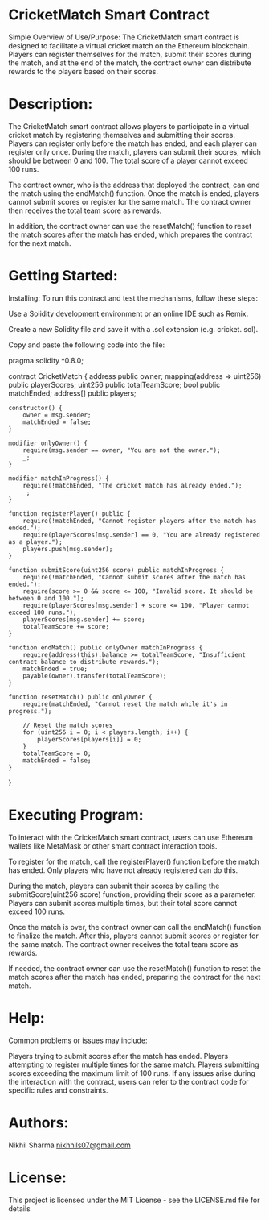 # CricketMatch Smart Contract

Simple Overview of Use/Purpose:
The CricketMatch smart contract is designed to facilitate a virtual cricket match on the Ethereum blockchain. Players can register themselves for the match, submit their scores during the match, and at the end of the match, the contract owner can distribute rewards to the players based on their scores.

# Description:
The CricketMatch smart contract allows players to participate in a virtual cricket match by registering themselves and submitting their scores. Players can register only before the match has ended, and each player can register only once. During the match, players can submit their scores, which should be between 0 and 100. The total score of a player cannot exceed 100 runs.

The contract owner, who is the address that deployed the contract, can end the match using the endMatch() function. Once the match is ended, players cannot submit scores or register for the same match. The contract owner then receives the total team score as rewards.

In addition, the contract owner can use the resetMatch() function to reset the match scores after the match has ended, which prepares the contract for the next match.

# Getting Started:
Installing:
To run this contract and test the mechanisms, follow these steps:

Use a Solidity development environment or an online IDE such as Remix.

Create a new Solidity file and save it with a .sol extension (e.g. cricket. sol).

Copy and paste the following code into the file:



pragma solidity ^0.8.0;

contract CricketMatch {
    address public owner;
    mapping(address => uint256) public playerScores;
    uint256 public totalTeamScore;
    bool public matchEnded;
    address[] public players;

    constructor() {
        owner = msg.sender;
        matchEnded = false;
    }

    modifier onlyOwner() {
        require(msg.sender == owner, "You are not the owner.");
        _;
    }

    modifier matchInProgress() {
        require(!matchEnded, "The cricket match has already ended.");
        _;
    }

    function registerPlayer() public {
        require(!matchEnded, "Cannot register players after the match has ended.");
        require(playerScores[msg.sender] == 0, "You are already registered as a player.");
        players.push(msg.sender);
    }

    function submitScore(uint256 score) public matchInProgress {
        require(!matchEnded, "Cannot submit scores after the match has ended.");
        require(score >= 0 && score <= 100, "Invalid score. It should be between 0 and 100.");
        require(playerScores[msg.sender] + score <= 100, "Player cannot exceed 100 runs.");
        playerScores[msg.sender] += score;
        totalTeamScore += score;
    }

    function endMatch() public onlyOwner matchInProgress {
        require(address(this).balance >= totalTeamScore, "Insufficient contract balance to distribute rewards.");
        matchEnded = true;
        payable(owner).transfer(totalTeamScore);
    }

    function resetMatch() public onlyOwner {
        require(matchEnded, "Cannot reset the match while it's in progress.");
        
        // Reset the match scores
        for (uint256 i = 0; i < players.length; i++) {
            playerScores[players[i]] = 0;
        }
        totalTeamScore = 0;
        matchEnded = false;
    }
}


# Executing Program:
To interact with the CricketMatch smart contract, users can use Ethereum wallets like MetaMask or other smart contract interaction tools.

To register for the match, call the registerPlayer() function before the match has ended. Only players who have not already registered can do this.

During the match, players can submit their scores by calling the submitScore(uint256 score) function, providing their score as a parameter. Players can submit scores multiple times, but their total score cannot exceed 100 runs.

Once the match is over, the contract owner can call the endMatch() function to finalize the match. After this, players cannot submit scores or register for the same match. The contract owner receives the total team score as rewards.

If needed, the contract owner can use the resetMatch() function to reset the match scores after the match has ended, preparing the contract for the next match.

# Help:
Common problems or issues may include:

Players trying to submit scores after the match has ended.
Players attempting to register multiple times for the same match.
Players submitting scores exceeding the maximum limit of 100 runs.
If any issues arise during the interaction with the contract, users can refer to the contract code for specific rules and constraints.

# Authors:
Nikhil Sharma
nikhhils07@gmail.com


# License:
This project is licensed under the MIT License - see the LICENSE.md file for details
